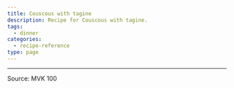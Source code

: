 ```yaml
---
title: Couscous with tagine
description: Recipe for Couscous with tagine.
tags:
  - dinner
categories:
  - recipe-reference
type: page
---
```


---

Source: MVK 100